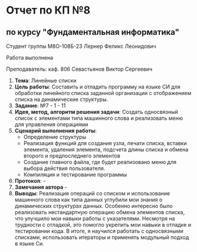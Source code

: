# Отчет по КП №8
## по курсу "Фундаментальная информатика"

Студент группы М8О-108Б-23 Лернер Феликс Леонидович

Работа выполнена 

Преподаватель: каф. 806 Севастьянов Виктор Сергеевич

1. **Тема**: Линейные списки
2. **Цель работы**: Составить и отладить программу на языке СИ для обработки линейного списка заданной организации с отображением списка на динамические структуры.
3. **Задание**: №7 - 1 - 11	
4. **Идея, метод, алгоритм решения задачи**: Создать односвязный список с элементами типа машинного слова и реализовать меню для управления операциями
5. **Сценарий выполнения работы**: 
    - Определение структуры
    - Реализация функций для создания узла, печати списка, вставки элемента, удаления элемента, подсчета длины списка и обмена второго и предпоследнего элементов
    - Создание главного файла,  где будет реализовано меню для выбора действия пользователя.
    - Компиляция и тестирование программы
6. **Протокол**: -
7. **Замечания автора** -
8. **Выводы**: Реализация операций со списком и использование машинного слова как типа данных углубили мои знания о динамических структурах данных. Особенно интересно было реализовать нестандартную операцию обмена элементов списка, что улучшило мои навыки работы с указателями. Несмотря на трудности с отладкой, это помогло укрепить мои навыки в отладке и тестировании кода. В итоге, я научился работать с односвязными списками, использовать итераторы и применять модульный подход в языке Си.
